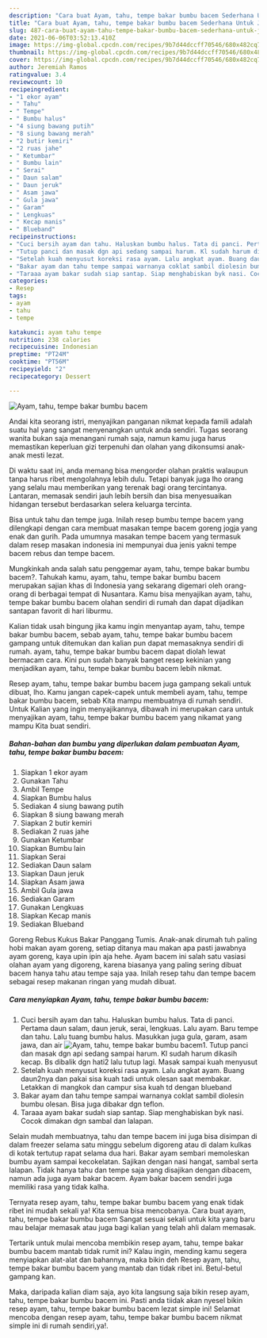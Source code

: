 ```yaml
---
description: "Cara buat Ayam, tahu, tempe bakar bumbu bacem Sederhana Untuk Jualan"
title: "Cara buat Ayam, tahu, tempe bakar bumbu bacem Sederhana Untuk Jualan"
slug: 487-cara-buat-ayam-tahu-tempe-bakar-bumbu-bacem-sederhana-untuk-jualan
date: 2021-06-06T03:52:13.410Z
image: https://img-global.cpcdn.com/recipes/9b7d44dccff70546/680x482cq70/ayam-tahu-tempe-bakar-bumbu-bacem-foto-resep-utama.jpg
thumbnail: https://img-global.cpcdn.com/recipes/9b7d44dccff70546/680x482cq70/ayam-tahu-tempe-bakar-bumbu-bacem-foto-resep-utama.jpg
cover: https://img-global.cpcdn.com/recipes/9b7d44dccff70546/680x482cq70/ayam-tahu-tempe-bakar-bumbu-bacem-foto-resep-utama.jpg
author: Jeremiah Ramos
ratingvalue: 3.4
reviewcount: 10
recipeingredient:
- "1 ekor ayam"
- " Tahu"
- " Tempe"
- " Bumbu halus"
- "4 siung bawang putih"
- "8 siung bawang merah"
- "2 butir kemiri"
- "2 ruas jahe"
- " Ketumbar"
- " Bumbu lain"
- " Serai"
- " Daun salam"
- " Daun jeruk"
- " Asam jawa"
- " Gula jawa"
- " Garam"
- " Lengkuas"
- " Kecap manis"
- " Blueband"
recipeinstructions:
- "Cuci bersih ayam dan tahu. Haluskan bumbu halus. Tata di panci. Pertama daun salam, daun jeruk, serai, lengkuas. Lalu ayam. Baru tempe dan tahu. Lalu tuang bumbu halus. Masukkan juga gula, garam, asam jawa, dan air"
- "Tutup panci dan masak dgn api sedang sampai harum. Kl sudah harum dikasih kecap. Bs dibalik dgn hati2 lalu tutup lagi. Masak sampai kuah menyusut"
- "Setelah kuah menyusut koreksi rasa ayam. Lalu angkat ayam. Buang daun2nya dan pakai sisa kuah tadi untuk olesan saat membakar. Letakkan di mangkok dan campur sisa kuah td dengan blueband"
- "Bakar ayam dan tahu tempe sampai warnanya coklat sambil diolesin bumbu olesan. Bisa juga dibakar dgn teflon."
- "Taraaa ayam bakar sudah siap santap. Siap menghabiskan byk nasi. Cocok dimakan dgn sambal dan lalapan."
categories:
- Resep
tags:
- ayam
- tahu
- tempe

katakunci: ayam tahu tempe 
nutrition: 238 calories
recipecuisine: Indonesian
preptime: "PT24M"
cooktime: "PT56M"
recipeyield: "2"
recipecategory: Dessert

---
```



![Ayam, tahu, tempe bakar bumbu bacem](https://img-global.cpcdn.com/recipes/9b7d44dccff70546/680x482cq70/ayam-tahu-tempe-bakar-bumbu-bacem-foto-resep-utama.jpg)

Andai kita seorang istri, menyajikan panganan nikmat kepada famili adalah suatu hal yang sangat menyenangkan untuk anda sendiri. Tugas seorang  wanita bukan saja menangani rumah saja, namun kamu juga harus memastikan keperluan gizi terpenuhi dan olahan yang dikonsumsi anak-anak mesti lezat.

Di waktu  saat ini, anda memang bisa mengorder olahan praktis walaupun tanpa harus ribet mengolahnya lebih dulu. Tetapi banyak juga lho orang yang selalu mau memberikan yang terenak bagi orang tercintanya. Lantaran, memasak sendiri jauh lebih bersih dan bisa menyesuaikan hidangan tersebut berdasarkan selera keluarga tercinta. 

Bisa untuk tahu dan tempe juga. Inilah resep bumbu tempe bacem yang dilengkapi dengan cara membuat masakan tempe bacem goreng jogja yang enak dan gurih. Pada umumnya masakan tempe bacem yang termasuk dalam resep masakan indonesia ini mempunyai dua jenis yakni tempe bacem rebus dan tempe bacem.

Mungkinkah anda salah satu penggemar ayam, tahu, tempe bakar bumbu bacem?. Tahukah kamu, ayam, tahu, tempe bakar bumbu bacem merupakan sajian khas di Indonesia yang sekarang digemari oleh orang-orang di berbagai tempat di Nusantara. Kamu bisa menyajikan ayam, tahu, tempe bakar bumbu bacem olahan sendiri di rumah dan dapat dijadikan santapan favorit di hari liburmu.

Kalian tidak usah bingung jika kamu ingin menyantap ayam, tahu, tempe bakar bumbu bacem, sebab ayam, tahu, tempe bakar bumbu bacem gampang untuk ditemukan dan kalian pun dapat memasaknya sendiri di rumah. ayam, tahu, tempe bakar bumbu bacem dapat diolah lewat bermacam cara. Kini pun sudah banyak banget resep kekinian yang menjadikan ayam, tahu, tempe bakar bumbu bacem lebih nikmat.

Resep ayam, tahu, tempe bakar bumbu bacem juga gampang sekali untuk dibuat, lho. Kamu jangan capek-capek untuk membeli ayam, tahu, tempe bakar bumbu bacem, sebab Kita mampu membuatnya di rumah sendiri. Untuk Kalian yang ingin menyajikannya, dibawah ini merupakan cara untuk menyajikan ayam, tahu, tempe bakar bumbu bacem yang nikamat yang mampu Kita buat sendiri.

<!--inarticleads1-->

##### Bahan-bahan dan bumbu yang diperlukan dalam pembuatan Ayam, tahu, tempe bakar bumbu bacem:

1. Siapkan 1 ekor ayam
1. Gunakan  Tahu
1. Ambil  Tempe
1. Siapkan  Bumbu halus
1. Sediakan 4 siung bawang putih
1. Siapkan 8 siung bawang merah
1. Siapkan 2 butir kemiri
1. Sediakan 2 ruas jahe
1. Gunakan  Ketumbar
1. Siapkan  Bumbu lain
1. Siapkan  Serai
1. Sediakan  Daun salam
1. Siapkan  Daun jeruk
1. Siapkan  Asam jawa
1. Ambil  Gula jawa
1. Sediakan  Garam
1. Gunakan  Lengkuas
1. Siapkan  Kecap manis
1. Sediakan  Blueband


Goreng Rebus Kukus Bakar Panggang Tumis. Anak-anak dirumah tuh paling hobi makan ayam goreng, setiap ditanya mau makan apa pasti jawabnya ayam goreng, kaya upin ipin aja hehe. Ayam bacem ini salah satu vasiasi olahan ayam yang digoreng, karena biasanya yang paling sering dibuat bacem hanya tahu atau tempe saja yaa. Inilah resep tahu dan tempe bacem sebagai resep makanan ringan yang mudah dibuat. 

<!--inarticleads2-->

##### Cara menyiapkan Ayam, tahu, tempe bakar bumbu bacem:

1. Cuci bersih ayam dan tahu. Haluskan bumbu halus. Tata di panci. Pertama daun salam, daun jeruk, serai, lengkuas. Lalu ayam. Baru tempe dan tahu. Lalu tuang bumbu halus. Masukkan juga gula, garam, asam jawa, dan air
<img src="https://img-global.cpcdn.com/steps/00c707699f4c16e7/160x128cq70/ayam-tahu-tempe-bakar-bumbu-bacem-langkah-memasak-1-foto.jpg" alt="Ayam, tahu, tempe bakar bumbu bacem">1. Tutup panci dan masak dgn api sedang sampai harum. Kl sudah harum dikasih kecap. Bs dibalik dgn hati2 lalu tutup lagi. Masak sampai kuah menyusut
1. Setelah kuah menyusut koreksi rasa ayam. Lalu angkat ayam. Buang daun2nya dan pakai sisa kuah tadi untuk olesan saat membakar. Letakkan di mangkok dan campur sisa kuah td dengan blueband
1. Bakar ayam dan tahu tempe sampai warnanya coklat sambil diolesin bumbu olesan. Bisa juga dibakar dgn teflon.
1. Taraaa ayam bakar sudah siap santap. Siap menghabiskan byk nasi. Cocok dimakan dgn sambal dan lalapan.


Selain mudah membuatnya, tahu dan tempe bacem ini juga bisa disimpan di dalam freezer selama satu minggu sebelum digoreng atau di dalam kulkas di kotak tertutup rapat selama dua hari. Bakar ayam sembari memoleskan bumbu ayam sampai kecokelatan. Sajikan dengan nasi hangat, sambal serta lalapan. Tidak hanya tahu dan tempe saja yang disajikan dengan dibacem, namun ada juga ayam bakar bacem. Ayam bakar bacem sendiri juga memiliki rasa yang tidak kalha. 

Ternyata resep ayam, tahu, tempe bakar bumbu bacem yang enak tidak ribet ini mudah sekali ya! Kita semua bisa mencobanya. Cara buat ayam, tahu, tempe bakar bumbu bacem Sangat sesuai sekali untuk kita yang baru mau belajar memasak atau juga bagi kalian yang telah ahli dalam memasak.

Tertarik untuk mulai mencoba membikin resep ayam, tahu, tempe bakar bumbu bacem mantab tidak rumit ini? Kalau ingin, mending kamu segera menyiapkan alat-alat dan bahannya, maka bikin deh Resep ayam, tahu, tempe bakar bumbu bacem yang mantab dan tidak ribet ini. Betul-betul gampang kan. 

Maka, daripada kalian diam saja, ayo kita langsung saja bikin resep ayam, tahu, tempe bakar bumbu bacem ini. Pasti anda tiidak akan nyesel bikin resep ayam, tahu, tempe bakar bumbu bacem lezat simple ini! Selamat mencoba dengan resep ayam, tahu, tempe bakar bumbu bacem nikmat simple ini di rumah sendiri,ya!.

